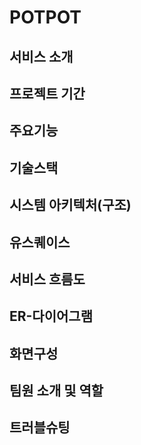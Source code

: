 # POTPOT
## 서비스 소개

## 프로젝트 기간

## 주요기능

## 기술스택

## 시스템 아키텍처(구조)

## 유스퀘이스

## 서비스 흐름도

## ER-다이어그램

## 화면구성

## 팀원 소개 및 역할

## 트러블슈팅
